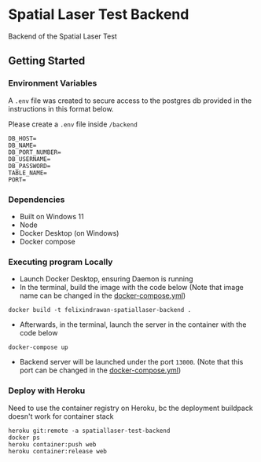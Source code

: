 # Spatial Laser Test Backend

Backend of the Spatial Laser Test

## Getting Started

### Environment Variables

A `.env` file was created to secure access to the postgres db provided in the instructions in this format below.

Please create a `.env` file inside `/backend`
```
DB_HOST=
DB_NAME=
DB_PORT_NUMBER=
DB_USERNAME=
DB_PASSWORD=
TABLE_NAME=
PORT=
```

### Dependencies

* Built on Windows 11
* Node
* Docker Desktop (on Windows)  
* Docker compose

### Executing program Locally
* Launch Docker Desktop, ensuring Daemon is running
* In the terminal, build the image with the code below (Note that image name can be changed in the [docker-compose.yml](./docker-compose.yml))
```
docker build -t felixindrawan-spatiallaser-backend .
```
* Afterwards, in the terminal, launch the server in the container with the code below 
```
docker-compose up
```
* Backend server will be launched under the port `13000`. (Note that this port can be changed in the [docker-compose.yml](./docker-compose.yml))

### Deploy with Heroku
Need to use the container registry on Heroku, bc the deployment buildpack doesn't work for container stack
```
heroku git:remote -a spatiallaser-test-backend
docker ps
heroku container:push web
heroku container:release web
```